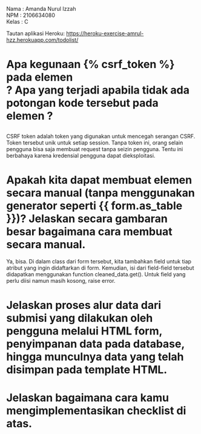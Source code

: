 Nama    : Amanda Nurul Izzah
<br>
NPM     : 2106634080
<br>
Kelas   : C
<br>

Tautan aplikasi Heroku: https://heroku-exercise-amrul-hzz.herokuapp.com/todolist/

# Apa kegunaan {% csrf_token %} pada elemen <form>? Apa yang terjadi apabila tidak ada potongan kode tersebut pada elemen <form>?
CSRF token adalah token yang digunakan untuk mencegah serangan CSRF. Token tersebut unik untuk setiap session. Tanpa token ini, orang selain pengguna bisa saja membuat request tanpa seizin pengguna. Tentu ini berbahaya karena kredensial pengguna dapat dieksploitasi.

# Apakah kita dapat membuat elemen <form> secara manual (tanpa menggunakan generator seperti {{ form.as_table }})? Jelaskan secara gambaran besar bagaimana cara membuat <form> secara manual.
Ya, bisa. Di dalam class dari form tersebut, kita tambahkan field untuk tiap atribut yang ingin didaftarkan di form. Kemudian, isi dari field-field tersebut didapatkan menggunakan function cleaned_data.get(). Untuk field yang perlu diisi namun masih kosong, raise error.

# Jelaskan proses alur data dari submisi yang dilakukan oleh pengguna melalui HTML form, penyimpanan data pada database, hingga munculnya data yang telah disimpan pada template HTML.

# Jelaskan bagaimana cara kamu mengimplementasikan checklist di atas.